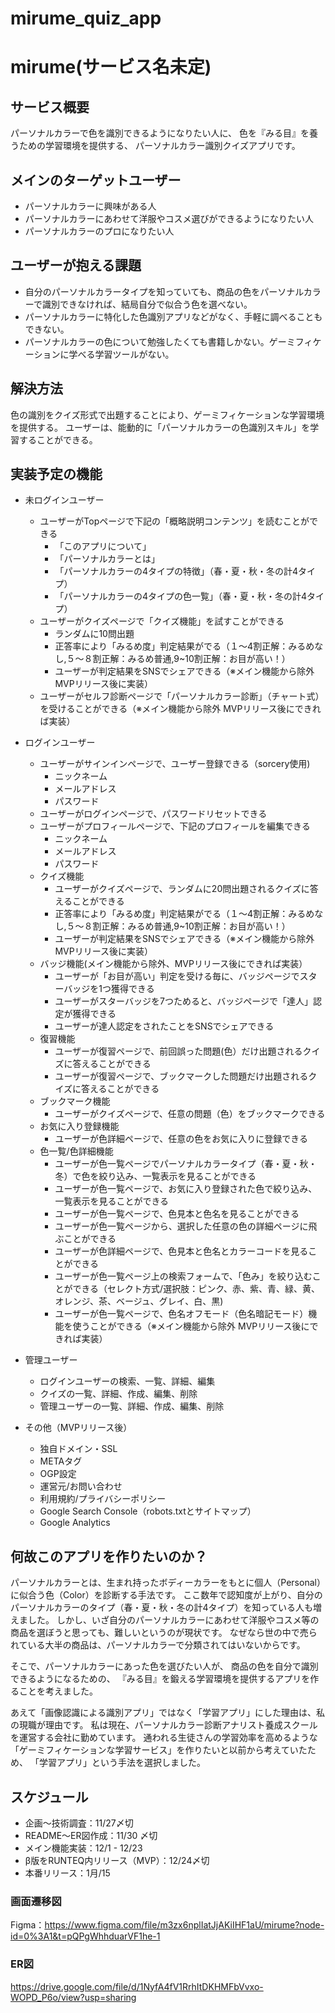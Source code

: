 # mirume_quiz_app
# mirume(サービス名未定)

## サービス概要
パーソナルカラーで色を識別できるようになりたい人に、
色を『みる目』を養うための学習環境を提供する、
パーソナルカラー識別クイズアプリです。

## メインのターゲットユーザー
* パーソナルカラーに興味がある人
* パーソナルカラーにあわせて洋服やコスメ選びができるようになりたい人
* パーソナルカラーのプロになりたい人

## ユーザーが抱える課題
* 自分のパーソナルカラータイプを知っていても、商品の色をパーソナルカラーで識別できなければ、結局自分で似合う色を選べない。
* パーソナルカラーに特化した色識別アプリなどがなく、手軽に調べることもできない。
* パーソナルカラーの色について勉強したくても書籍しかない。ゲーミフィケーションに学べる学習ツールがない。

## 解決方法
色の識別をクイズ形式で出題することにより、ゲーミフィケーションな学習環境を提供する。
ユーザーは、能動的に「パーソナルカラーの色識別スキル」を学習することができる。

## 実装予定の機能
* 未ログインユーザー
    * ユーザーがTopページで下記の「概略説明コンテンツ」を読むことができる
        * 「このアプリについて」
        * 「パーソナルカラーとは」
        * 「パーソナルカラーの4タイプの特徴」（春・夏・秋・冬の計4タイプ）
        * 「パーソナルカラーの4タイプの色一覧」（春・夏・秋・冬の計4タイプ）
    * ユーザーがクイズページで「クイズ機能」を試すことができる
        * ランダムに10問出題
        * 正答率により「みるめ度」判定結果がでる（１〜4割正解：みるめなし,５〜８割正解：みるめ普通,9~10割正解：お目が高い！）
        * ユーザーが判定結果をSNSでシェアできる（※メイン機能から除外 MVPリリース後に実装）
    * ユーザーがセルフ診断ページで「パーソナルカラー診断」（チャート式）を受けることができる（※メイン機能から除外 MVPリリース後にできれば実装）
　　　　
* ログインユーザー
    * ユーザーがサインインページで、ユーザー登録できる（sorcery使用)
        * ニックネーム
        * メールアドレス
        * パスワード
    * ユーザーがログインページで、パスワードリセットできる
    * ユーザーがプロフィールページで、下記のプロフィールを編集できる
        * ニックネーム
        * メールアドレス
        * パスワード
    * クイズ機能
        * ユーザーがクイズページで、ランダムに20問出題されるクイズに答えることができる
        * 正答率により「みるめ度」判定結果がでる（１〜4割正解：みるめなし,５〜８割正解：みるめ普通,9~10割正解：お目が高い！）
        * ユーザーが判定結果をSNSでシェアできる（※メイン機能から除外 MVPリリース後に実装）
    * バッジ機能(メイン機能から除外、MVPリリース後にできれば実装）
        * ユーザーが「お目が高い」判定を受ける毎に、バッジページでスターバッジを1つ獲得できる
        * ユーザーがスターバッジを7つためると、バッジページで「達人」認定が獲得できる
        * ユーザーが達人認定をされたことをSNSでシェアできる
    * 復習機能
        * ユーザーが復習ページで、前回誤った問題(色）だけ出題されるクイズに答えることができる
        * ユーザーが復習ページで、ブックマークした問題だけ出題されるクイズに答えることができる
    * ブックマーク機能
        * ユーザーがクイズページで、任意の問題（色）をブックマークできる
    * お気に入り登録機能
        * ユーザーが色詳細ページで、任意の色をお気に入りに登録できる
    * 色一覧/色詳細機能
        * ユーザーが色一覧ページでパーソナルカラータイプ（春・夏・秋・冬）で色を絞り込み、一覧表示を見ることができる
        * ユーザーが色一覧ページで、お気に入り登録された色で絞り込み、一覧表示を見ることができる
        * ユーザーが色一覧ページで、色見本と色名を見ることができる
        * ユーザーが色一覧ページから、選択した任意の色の詳細ページに飛ぶことができる
        * ユーザーが色詳細ページで、色見本と色名とカラーコードを見ることができる
        * ユーザーが色一覧ページ上の検索フォームで、「色み」を絞り込むことができる（セレクト方式/選択肢：ピンク、赤、紫、青、緑、黄、オレンジ、茶、ベージュ、グレイ、白、黒)
        * ユーザーが色一覧ページで、色名オフモード（色名暗記モード）機能を使うことができる（※メイン機能から除外 MVPリリース後にできれば実装）

* 管理ユーザー
    * ログインユーザーの検索、一覧、詳細、編集
    * クイズの一覧、詳細、作成、編集、削除
    * 管理ユーザーの一覧、詳細、作成、編集、削除

* その他（MVPリリース後）
    * 独自ドメイン・SSL
    * METAタグ
    * OGP設定
    * 運営元/お問い合わせ
    * 利用規約/プライバシーポリシー
    * Google Search Console（robots.txtとサイトマップ）
    * Google Analytics

## 何故このアプリを作りたいのか？
パーソナルカラーとは、生まれ持ったボディーカラーをもとに個人（Personal）に似合う色（Color）を診断する手法です。
ここ数年で認知度が上がり、自分のパーソナルカラーのタイプ（春・夏・秋・冬の計4タイプ）を知っている人も増えました。
しかし、いざ自分のパーソナルカラーにあわせて洋服やコスメ等の商品を選ぼうと思っても、難しいというのが現状です。
なぜなら世の中で売られている大半の商品は、パーソナルカラーで分類されてはいないからです。

そこで、パーソナルカラーにあった色を選びたい人が、
商品の色を自分で識別できるようになるための、
『みる目』を鍛える学習環境を提供するアプリを作ることを考えました。

あえて「画像認識による識別アプリ」ではなく「学習アプリ」にした理由は、私の現職が理由です。
私は現在、パーソナルカラー診断アナリスト養成スクールを運営する会社に勤めています。
通われる生徒さんの学習効率を高めるような「ゲーミフィケーションな学習サービス」を作りたいと以前から考えていたため、
「学習アプリ」という手法を選択しました。

## スケジュール
* 企画〜技術調査：11/27〆切
* README〜ER図作成：11/30 〆切
* メイン機能実装：12/1 - 12/23
* β版をRUNTEQ内リリース（MVP）：12/24〆切
* 本番リリース：1月/15

### 画面遷移図
Figma：https://www.figma.com/file/m3zx6nplIatJjAKiIHF1aU/mirume?node-id=0%3A1&t=pQPgWhhduarVF1he-1

### ER図
https://drive.google.com/file/d/1NyfA4fV1RrhItDKHMFbVvxo-WOPD_P6o/view?usp=sharing